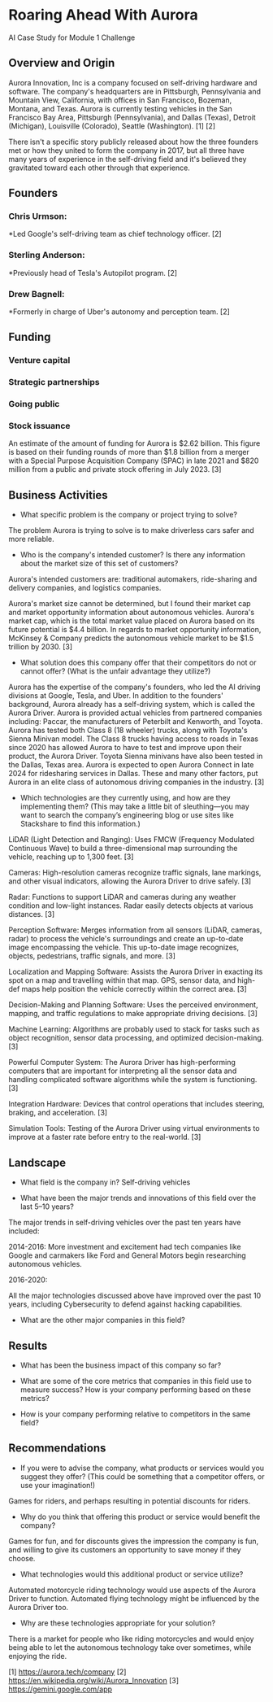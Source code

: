 # Roaring Ahead With Aurora 
AI Case Study for Module 1 Challenge

## Overview and Origin
Aurora Innovation, Inc is a company focused on self-driving hardware and software. The company's headquarters are in Pittsburgh, Pennsylvania and Mountain View, California, with offices in San Francisco, Bozeman, Montana, and Texas. Aurora is currently testing vehicles in the San Francisco Bay Area, Pittsburgh (Pennsylvania), and Dallas (Texas), Detroit (Michigan), Louisville (Colorado), Seattle (Washington). [1] [2]

There isn't a specific story publicly released about how the three founders met or how they united to form the company in 2017, but all three have many years of experience in the self-driving field and it's believed they gravitated toward each other through that experience. 

## Founders

### Chris Urmson:
*Led Google's self-driving team as chief technology officer. [2]
### Sterling Anderson:
*Previously head of Tesla's Autopilot program. [2]
### Drew Bagnell:
*Formerly in charge of Uber's autonomy and perception team. [2] 

## Funding 

### Venture capital
### Strategic partnerships
### Going public
### Stock issuance

An estimate of the amount of funding for Aurora is $2.62 billion. This figure is based on their funding rounds of more than $1.8 billion from a merger with a Special Purpose Acquisition Company (SPAC) in late 2021 and $820 million from a public and private stock offering in July 2023. [3]

## Business Activities

* What specific problem is the company or project trying to solve?

The problem Aurora is trying to solve is to make driverless cars safer and more reliable.

* Who is the company's intended customer? Is there any information about the market size of this set of customers?

Aurora's intended customers are: traditional automakers, ride-sharing and delivery companies, and logistics companies.

Aurora's market size cannot be determined, but I found their market cap and market opportunity information about autonomous vehicles. Aurora's market cap, which is the total market value placed on Aurora based on its future potential is $4.4 billion. In regards to market opportunity information, McKinsey & Company predicts the autonomous vehicle market to be $1.5 trillion by 2030. [3]  

* What solution does this company offer that their competitors do not or cannot offer? (What is the unfair advantage they utilize?)

Aurora has the expertise of the company's founders, who led the AI driving divisions at Google, Tesla, and Uber. In addition to the founders' background, Aurora already has a self-driving system, which is called the Aurora Driver. Aurora is provided actual vehicles from partnered companies including: Paccar, the manufacturers of Peterbilt and Kenworth, and Toyota. Aurora has tested both Class 8 (18 wheeler) trucks, along with Toyota's Sienna Minivan model. The Class 8 trucks having access to roads in Texas since 2020 has allowed Aurora to have to test and improve upon their product, the Aurora Driver. Toyota Sienna minivans have also been tested in the Dallas, Texas area. Aurora is expected to open Aurora Connect in late 2024 for ridesharing services in Dallas. These and many other factors, put Aurora in an elite class of autonomous driving companies in the industry. [3]

* Which technologies are they currently using, and how are they implementing them? (This may take a little bit of sleuthing&mdash;you may want to search the company’s engineering blog or use sites like Stackshare to find this information.)

LiDAR (Light Detection and Ranging): Uses FMCW (Frequency Modulated Continuous Wave) to build a three-dimensional map surrounding the vehicle, reaching up to 1,300 feet. [3]

Cameras: High-resolution cameras recognize traffic signals, lane markings, and other visual indicators, allowing the Aurora Driver to drive safely. [3]

Radar: Functions to support LiDAR and cameras during any weather condition and low-light instances. Radar easily detects objects at various distances. [3]

Perception Software: Merges information from all sensors (LiDAR, cameras, radar) to process the vehicle's surroundings and create an up-to-date image encompassing the vehicle. This up-to-date image recognizes, objects, pedestrians, traffic signals, and more. [3]

Localization and Mapping Software: Assists the Aurora Driver in exacting its spot on a map and travelling within that map. GPS, sensor data, and high-def maps help position the vehicle correctly within the correct area. [3]

Decision-Making and Planning Software: Uses the perceived environment, mapping, and traffic regulations to make appropriate driving decisions. [3]

Machine Learning: Algorithms are probably used to stack for tasks such as object recognition, sensor data processing, and optimized decision-making. [3]

Powerful Computer System: The Aurora Driver has high-performing computers that are important for interpreting all the sensor data and handling complicated software algorithms while the system is functioning. [3]

Integration Hardware: Devices that control operations that includes steering, braking, and acceleration. [3]

Simulation Tools: Testing of the Aurora Driver using virtual environments to improve at a faster rate before entry to the real-world. [3]

## Landscape

* What field is the company in? Self-driving vehicles

* What have been the major trends and innovations of this field over the last 5&ndash;10 years? 

The major trends in self-driving vehicles over the past ten years have included: 

2014-2016: More investment and excitement had tech companies like Google and carmakers like Ford and General Motors begin researching autonomous vehicles.

2016-2020: 

All the major technologies discussed above have improved over the past 10 years, including Cybersecurity to defend against hacking capabilities.



* What are the other major companies in this field?

## Results

* What has been the business impact of this company so far?

* What are some of the core metrics that companies in this field use to measure success? How is your company performing based on these metrics?

* How is your company performing relative to competitors in the same field?

## Recommendations

* If you were to advise the company, what products or services would you suggest they offer? (This could be something that a competitor offers, or use your imagination!) 

Games for riders, and perhaps resulting in potential discounts for riders.

* Why do you think that offering this product or service would benefit the company?

Games for fun, and for discounts gives the impression the company is fun, and  willing to give its customers an opportunity to save money if they choose.

* What technologies would this additional product or service utilize?

Automated motorcycle riding technology would use aspects of the Aurora Driver to function. Automated flying technology might be influenced by the Aurora Driver too.

* Why are these technologies appropriate for your solution?

There is a market for people who like riding motorcycles and would enjoy being able to let the autonomous technology take over sometimes, while enjoying the ride.

[1] https://aurora.tech/company
[2] https://en.wikipedia.org/wiki/Aurora_Innovation
[3] https://gemini.google.com/app
